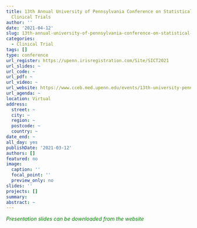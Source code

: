 ```yaml
---
title: 13th Annual University of Pennsylvania Conference on Statistical Issues in
  Clinical Trials
author: ''
date: '2021-04-12'
slug: 13th-annual-university-of-pennsylvania-conference-on-statistical-issues-in-clinical-trials
categories:
  - Clinical Trial
tags: []
type: conference
url_register: https://upenn.irisregistration.com/Site/SICT2021
url_slides: ~
url_code: ~
url_pdf: ~
url_video: ~
url_website: https://www.cceb.med.upenn.edu/events/13th-university-pennsylvania-conference-statistical-issues-clinical-trials
url_agenda: ~
location: Virtual
address:
  street: ~
  city: ~
  region: ~
  postcode: ~
  country: ~
date_end: ~
all_day: yes
publishDate: '2021-03-12'
authors: []
featured: no
image:
  caption: ''
  focal_point: ''
  preview_only: no
slides: ''
projects: []
summary: 
abstract: ~
---
```

<span style="color: green;">*Presentation slides can be downloaded from the website*</span>  

<!--more-->
